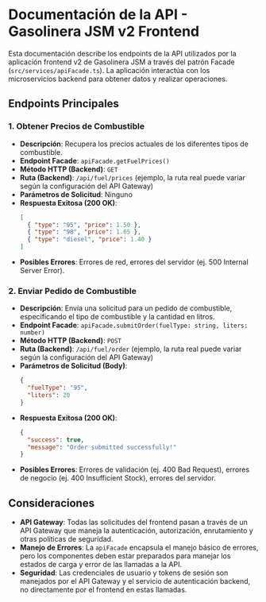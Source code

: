 
# Documentación de la API - Gasolinera JSM v2 Frontend

Esta documentación describe los endpoints de la API utilizados por la aplicación frontend v2 de Gasolinera JSM a través del patrón Facade (`src/services/apiFacade.ts`). La aplicación interactúa con los microservicios backend para obtener datos y realizar operaciones.

## Endpoints Principales

### 1. Obtener Precios de Combustible

- **Descripción**: Recupera los precios actuales de los diferentes tipos de combustible.
- **Endpoint Facade**: `apiFacade.getFuelPrices()`
- **Método HTTP (Backend)**: `GET`
- **Ruta (Backend)**: `/api/fuel/prices` (ejemplo, la ruta real puede variar según la configuración del API Gateway)
- **Parámetros de Solicitud**: Ninguno
- **Respuesta Exitosa (200 OK)**:
  ```json
  [
    { "type": "95", "price": 1.50 },
    { "type": "98", "price": 1.65 },
    { "type": "diesel", "price": 1.40 }
  ]
  ```
- **Posibles Errores**: Errores de red, errores del servidor (ej. 500 Internal Server Error).

### 2. Enviar Pedido de Combustible

- **Descripción**: Envía una solicitud para un pedido de combustible, especificando el tipo de combustible y la cantidad en litros.
- **Endpoint Facade**: `apiFacade.submitOrder(fuelType: string, liters: number)`
- **Método HTTP (Backend)**: `POST`
- **Ruta (Backend)**: `/api/fuel/order` (ejemplo, la ruta real puede variar según la configuración del API Gateway)
- **Parámetros de Solicitud (Body)**:
  ```json
  {
    "fuelType": "95",
    "liters": 20
  }
  ```
- **Respuesta Exitosa (200 OK)**:
  ```json
  {
    "success": true,
    "message": "Order submitted successfully!"
  }
  ```
- **Posibles Errores**: Errores de validación (ej. 400 Bad Request), errores de negocio (ej. 400 Insufficient Stock), errores del servidor.

## Consideraciones

- **API Gateway**: Todas las solicitudes del frontend pasan a través de un API Gateway que maneja la autenticación, autorización, enrutamiento y otras políticas de seguridad.
- **Manejo de Errores**: La `apiFacade` encapsula el manejo básico de errores, pero los componentes deben estar preparados para manejar los estados de carga y error de las llamadas a la API.
- **Seguridad**: Las credenciales de usuario y tokens de sesión son manejados por el API Gateway y el servicio de autenticación backend, no directamente por el frontend en estas llamadas.
